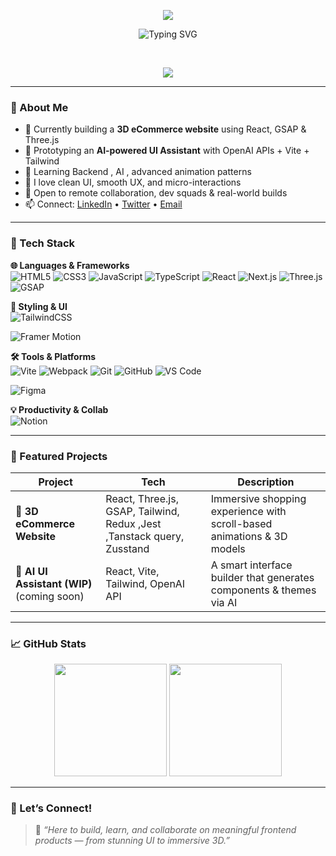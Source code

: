 <!-- Header Banner -->
<p align="center">
  <img src="https://capsule-render.vercel.app/api?type=waving&color=0:16e2e2,100:3288e6&height=200&section=header&text=Hey%20I'm%20Piyush%20🚀&fontSize=35&fontColor=ffffff" />
</p>

<!-- Typing Animation (single line, clearly visible) -->
<p align="center">
  <img src="https://readme-typing-svg.demolab.com?font=Fira+Code&weight=500&size=22&pause=1000&center=true&vCenter=true&width=800&lines=Frontend+Developer+Immersive+3D+Web+Experiences" alt="Typing SVG" />
</p>


<br/>

<!-- 🛠️ Tech Icons -->
<p align="center">
  <img src="https://skillicons.dev/icons?i=html,css,js,react,threejs,tailwind,git,github,vscode,figma" />
</p>



---

### 🌟 About Me

- 🔭 Currently building a **3D eCommerce website** using React, GSAP & Three.js  
- 🤖 Prototyping an **AI-powered UI Assistant** with OpenAI APIs + Vite + Tailwind  
- 🌱 Learning Backend , AI , advanced animation patterns   
- 💬 I love clean UI, smooth UX, and micro-interactions  
- 🤝 Open to remote collaboration, dev squads & real-world builds  
- 📫 Connect: [LinkedIn](https://www.linkedin.com/in/piyush-patil-7a2a261b9/) • [Twitter](https://x.com/Piyushrajput710) • [Email](piyushrajput710@gmail.com) 

---

### 🧰 Tech Stack

**🌐 Languages & Frameworks**  
![HTML5](https://img.shields.io/badge/HTML5-E34F26?style=flat&logo=html5&logoColor=white)
![CSS3](https://img.shields.io/badge/CSS3-1572B6?style=flat&logo=css3&logoColor=white)
![JavaScript](https://img.shields.io/badge/JavaScript-F7DF1E?style=flat&logo=javascript&logoColor=black)
![TypeScript](https://img.shields.io/badge/TypeScript-3178C6?style=flat&logo=typescript&logoColor=white)
![React](https://img.shields.io/badge/React-20232A?style=flat&logo=react)
![Next.js](https://img.shields.io/badge/Next.js-000000?style=flat&logo=nextdotjs)
![Three.js](https://img.shields.io/badge/Three.js-black?style=flat&logo=three.js)
![GSAP](https://img.shields.io/badge/GSAP-88CE02?style=flat&logo=greensock&logoColor=black)

**🎨 Styling & UI**  
![TailwindCSS](https://img.shields.io/badge/Tailwind-06B6D4?style=flat&logo=tailwindcss)

![Framer Motion](https://img.shields.io/badge/Framer%20Motion-black?style=flat&logo=framer)

**🛠️ Tools & Platforms**  
![Vite](https://img.shields.io/badge/Vite-646CFF?style=flat&logo=vite&logoColor=white)
![Webpack](https://img.shields.io/badge/Webpack-8DD6F9?style=flat&logo=webpack&logoColor=black)
![Git](https://img.shields.io/badge/Git-F05032?style=flat&logo=git&logoColor=white)
![GitHub](https://img.shields.io/badge/GitHub-181717?style=flat&logo=github)
![VS Code](https://img.shields.io/badge/VS%20Code-007ACC?style=flat&logo=visual-studio-code)

![Figma](https://img.shields.io/badge/Figma-000000?style=flat&logo=figma)

**💡 Productivity & Collab**  
![Notion](https://img.shields.io/badge/Notion-000000?style=flat&logo=notion)


---

### 🚀 Featured Projects

| Project | Tech | Description |
|--------|------|-------------|
| 🛒 **3D eCommerce Website** | React, Three.js, GSAP, Tailwind, Redux ,Jest ,Tanstack query, Zusstand | Immersive shopping experience with scroll-based animations & 3D models |
| 🤖 **AI UI Assistant (WIP)**(coming soon) | React, Vite, Tailwind, OpenAI API | A smart interface builder that generates components & themes via AI | 


---

### 📈 GitHub Stats

<p align="center">
  <img src="https://github-readme-stats.vercel.app/api?username=Piyush-Rajput7&show_icons=true&theme=tokyonight" height="180" />
  <img src="https://github-readme-streak-stats.herokuapp.com/?user=Piyush-Rajput7&theme=tokyonight" height="180"/>
</p>

---

### 🤝 Let’s Connect!

> 💬 *“Here to build, learn, and collaborate on meaningful frontend products — from stunning UI to immersive 3D.”*
